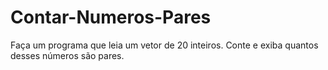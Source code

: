 # Contar-Numeros-Pares
Faça um programa que leia um vetor de 20 inteiros. Conte e exiba quantos desses números são pares.
